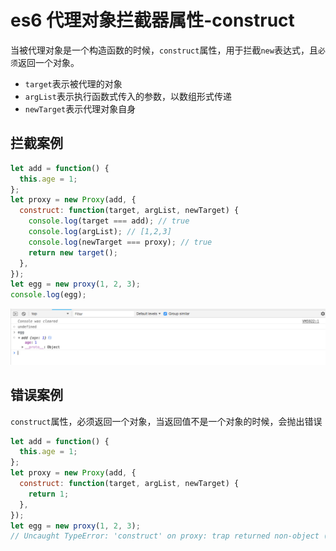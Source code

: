 <!-- Date: 2018-07-13 12:11:21 -->

# es6 代理对象拦截器属性-construct

当被代理对象是一个构造函数的时候，`construct`属性，用于拦截`new`表达式，且`必须`返回一个对象。

- `target`表示被代理的对象
- `argList`表示执行函数式传入的参数，以数组形式传递
- `newTarget`表示代理对象自身

## 拦截案例

```js
let add = function() {
  this.age = 1;
};
let proxy = new Proxy(add, {
  construct: function(target, argList, newTarget) {
    console.log(target === add); // true
    console.log(argList); // [1,2,3]
    console.log(newTarget === proxy); // true
    return new target();
  },
});
let egg = new proxy(1, 2, 3);
console.log(egg);
```

![](./images/1.png)

## 错误案例

`construct`属性，必须返回一个对象，当返回值不是一个对象的时候，会抛出错误

```js
let add = function() {
  this.age = 1;
};
let proxy = new Proxy(add, {
  construct: function(target, argList, newTarget) {
    return 1;
  },
});
let egg = new proxy(1, 2, 3);
// Uncaught TypeError: 'construct' on proxy: trap returned non-object ('1')
```
